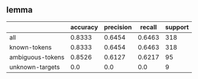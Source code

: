 
## lemma

|                  | accuracy | precision | recall | support |
|------------------|----------|-----------|--------|---------|
| all              | 0.8333   | 0.6454    | 0.6463 | 318     |
| known-tokens     | 0.8333   | 0.6454    | 0.6463 | 318     |
| ambiguous-tokens | 0.8526   | 0.6127    | 0.6217 | 95      |
| unknown-targets  | 0.0      | 0.0       | 0.0    | 9       |

